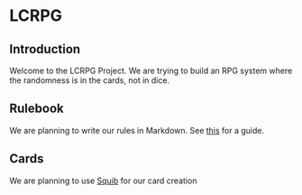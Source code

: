 # LCRPG
## Introduction
Welcome to the LCRPG Project. We are trying to build an RPG system where the randomness is in the cards, not in dice.
## Rulebook
We are planning to write our rules in Markdown. See [this](https://github.com/adam-p/markdown-here/wiki/Markdown-Cheatsheet) for a guide.
## Cards
We are planning to use [Squib](https://squib.rocks) for our card creation